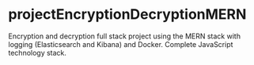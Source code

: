# projectEncryptionDecryptionMERN
Encryption and decryption full stack project using the MERN stack with logging (Elasticsearch and Kibana) and Docker. Complete JavaScript technology stack.
